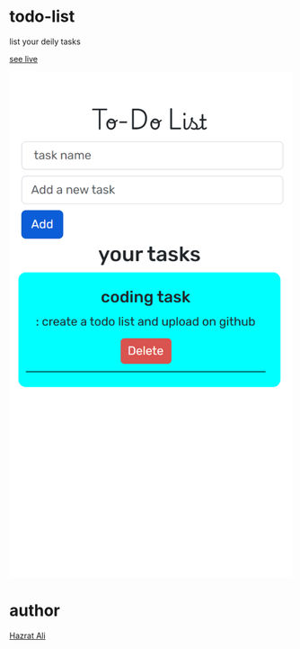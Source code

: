 # todo-list
list your deily tasks

  [see live]()

 <img src='./public/site preview.png'>

 # author
 [Hazrat Ali]()

